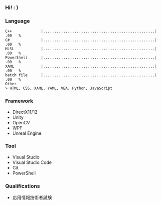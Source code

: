 ### Hi!   : )

### Language
<!--
# = 1~2%
+ = 0~1%
            0....10...20...30...40...50...60...70...80...90...100
-->
```
C++             |..................................................|  .00   %
C#              |..................................................|  .00   %
HLSL            |..................................................|  .00   %
PowerShell      |..................................................|  .00   %
XAML            |..................................................|  .00   %
batch file      |..................................................|  .00   %
Other
> HTML, CSS, XAML, YAML, VBA, Python, JavaScript
```

### Framework
- DirectX11/12
- Unity
- OpenCV
- WPF
- Unreal Engine

### Tool
- Visual Studio
- Visual Studio Code
- Git
- PowerShell

### Qualifications
- 応用情報技術者試験
